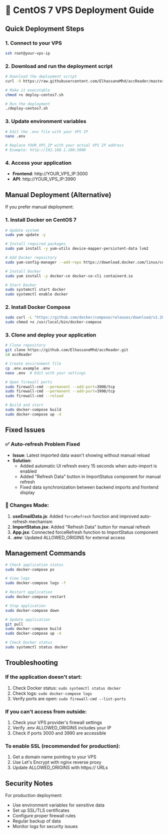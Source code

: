 # 🚀 CentOS 7 VPS Deployment Guide

## Quick Deployment Steps

### 1. Connect to your VPS

```bash
ssh root@your-vps-ip
```

### 2. Download and run the deployment script

```bash
# Download the deployment script
curl -O https://raw.githubusercontent.com/ElhassaneMhd/accReader/master/deploy-centos7.sh

# Make it executable
chmod +x deploy-centos7.sh

# Run the deployment
./deploy-centos7.sh
```

### 3. Update environment variables

```bash
# Edit the .env file with your VPS IP
nano .env

# Replace YOUR_VPS_IP with your actual VPS IP address
# Example: http://192.168.1.100:3000
```

### 4. Access your application

- **Frontend**: http://YOUR_VPS_IP:3000
- **API**: http://YOUR_VPS_IP:3990

## Manual Deployment (Alternative)

If you prefer manual deployment:

### 1. Install Docker on CentOS 7

```bash
# Update system
sudo yum update -y

# Install required packages
sudo yum install -y yum-utils device-mapper-persistent-data lvm2

# Add Docker repository
sudo yum-config-manager --add-repo https://download.docker.com/linux/centos/docker-ce.repo

# Install Docker
sudo yum install -y docker-ce docker-ce-cli containerd.io

# Start Docker
sudo systemctl start docker
sudo systemctl enable docker
```

### 2. Install Docker Compose

```bash
sudo curl -L "https://github.com/docker/compose/releases/download/v2.20.0/docker-compose-$(uname -s)-$(uname -m)" -o /usr/local/bin/docker-compose
sudo chmod +x /usr/local/bin/docker-compose
```

### 3. Clone and deploy your application

```bash
# Clone repository
git clone https://github.com/ElhassaneMhd/accReader.git
cd accReader

# Create environment file
cp .env.example .env
nano .env  # Edit with your settings

# Open firewall ports
sudo firewall-cmd --permanent --add-port=3000/tcp
sudo firewall-cmd --permanent --add-port=3990/tcp
sudo firewall-cmd --reload

# Build and start
sudo docker-compose build
sudo docker-compose up -d
```

## Fixed Issues

### ✅ Auto-refresh Problem Fixed

- **Issue**: Latest imported data wasn't showing without manual reload
- **Solution**:
  - Added automatic UI refresh every 15 seconds when auto-import is enabled
  - Added "Refresh Data" button in ImportStatus component for manual refresh
  - Fixed data synchronization between backend imports and frontend display

### 🔧 Changes Made:

1. **useEmailData.js**: Added `forceRefresh` function and improved auto-refresh mechanism
2. **ImportStatus.jsx**: Added "Refresh Data" button for manual refresh
3. **App.jsx**: Connected forceRefresh function to ImportStatus component
4. **.env**: Updated ALLOWED_ORIGINS for external access

## Management Commands

```bash
# Check application status
sudo docker-compose ps

# View logs
sudo docker-compose logs -f

# Restart application
sudo docker-compose restart

# Stop application
sudo docker-compose down

# Update application
git pull
sudo docker-compose build
sudo docker-compose up -d

# Check Docker status
sudo systemctl status docker
```

## Troubleshooting

### If the application doesn't start:

1. Check Docker status: `sudo systemctl status docker`
2. Check logs: `sudo docker-compose logs`
3. Verify ports are open: `sudo firewall-cmd --list-ports`

### If you can't access from outside:

1. Check your VPS provider's firewall settings
2. Verify .env ALLOWED_ORIGINS includes your IP
3. Check if ports 3000 and 3990 are accessible

### To enable SSL (recommended for production):

1. Get a domain name pointing to your VPS
2. Use Let's Encrypt with nginx reverse proxy
3. Update ALLOWED_ORIGINS with https:// URLs

## Security Notes

For production deployment:

- Use environment variables for sensitive data
- Set up SSL/TLS certificates
- Configure proper firewall rules
- Regular backup of data
- Monitor logs for security issues
